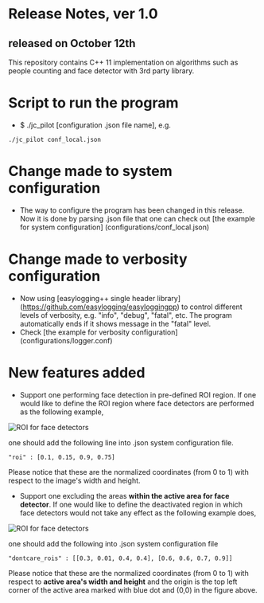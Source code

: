 # Release Notes, ver 1.0
## released on October 12th 

This repository contains C++ 11 implementation on algorithms such as people counting
and face detector with 3rd party library. 

# Script to run the program
* $ ./jc_pilot [configuration .json file name], e.g.
``` 
./jc_pilot conf_local.json 
```

# Change made to system configuration
* The way to configure the program has been changed in this release. Now it is done 
by parsing .json file that one can check out [the example for system configuration] (configurations/conf_local.json)

# Change made to verbosity configuration
* Now using [easylogging++ single header library] (https://github.com/easylogging/easyloggingpp) to control different levels of verbosity, 
e.g. "info", "debug", "fatal", etc. The program automatically ends if it shows message
in the "fatal" level.
* Check [the example for verbosity configuration] (configurations/logger.conf)

# New features added
* Support one performing face detection in pre-defined ROI region.
If one would like to define the ROI region where face detectors are performed as the
following example, 

![ROI for face detectors](doc_images/fd_roi.png)

one should add the following line into .json system configuration file.

``` 
"roi" : [0.1, 0.15, 0.9, 0.75] 
``` 
Please notice that these are the normalized coordinates (from 0 to 1) with respect 
to the image's width and height.

* Support one excluding the areas **within the active area for face detector**. 
If one would like to define the deactivated region in which face detectors would not
take any effect as the following example does, 

![ROI for face detectors](doc_images/fd_dcroi.png)

one should add the following into .json system configuration file 
```
"dontcare_rois" : [[0.3, 0.01, 0.4, 0.4], [0.6, 0.6, 0.7, 0.9]]
```
Please notice that these are the normalized coordinates (from 0 to 1) with respect
to **active area's width and height** and the origin is the top left corner of 
the active area marked with blue dot and (0,0) in the figure above.
